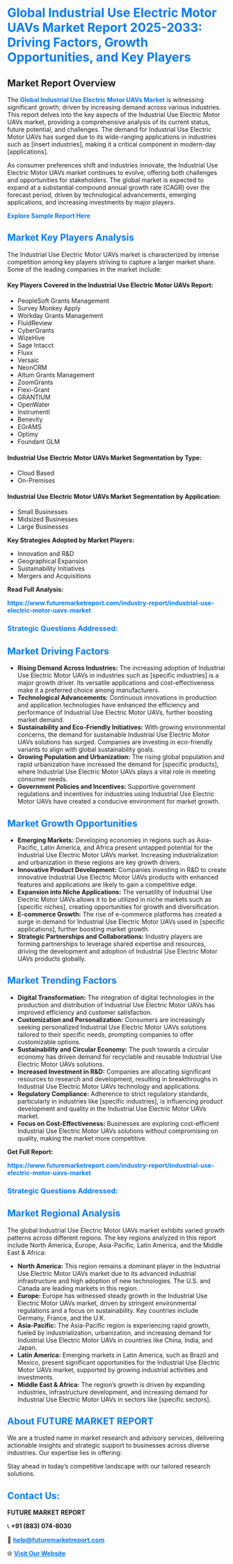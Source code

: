 <h1 style="color: #007BFF;">Global Industrial Use Electric Motor UAVs Market Report 2025-2033: Driving Factors, Growth Opportunities, and Key Players</h1>

<section id="overview">
<h2>Market Report Overview</h2>
<p>The <a href="https://www.futuremarketreport.com/industry-report/industrial-use-electric-motor-uavs-market" style="color: #007BFF; text-decoration: none;"><strong>Global Industrial Use Electric Motor UAVs Market</strong></a> is witnessing significant growth, driven by increasing demand across various industries. This report delves into the key aspects of the Industrial Use Electric Motor UAVs market, providing a comprehensive analysis of its current status, future potential, and challenges. The demand for Industrial Use Electric Motor UAVs has surged due to its wide-ranging applications in industries such as [insert industries], making it a critical component in modern-day [applications].</p>
<p>As consumer preferences shift and industries innovate, the Industrial Use Electric Motor UAVs market continues to evolve, offering both challenges and opportunities for stakeholders. The global market is expected to expand at a substantial compound annual growth rate (CAGR) over the forecast period, driven by technological advancements, emerging applications, and increasing investments by major players.</p>
</section>

<section id="overview">
<p><a href="https://www.futuremarketreport.com/request-sample/reportId=35571" style="color: #007BFF; text-decoration: none;"><strong>Explore Sample Report Here</strong></a></p>
</section>

<section id="key-players">
<h2 style="color: #007BFF;">Market Key Players Analysis</h2>
<p>The Industrial Use Electric Motor UAVs market is characterized by intense competition among key players striving to capture a larger market share. Some of the leading companies in the market include:</p>
<h4>Key Players Covered in the Industrial Use Electric Motor UAVs Report:</h4>
<ul><li>PeopleSoft Grants Management</li><li>Survey Monkey Apply</li><li>Workday Grants Management</li><li>FluidReview</li><li>CyberGrants</li><li>WizeHive</li><li>Sage Intacct</li><li>Fluxx</li><li>Versaic</li><li>NeonCRM</li><li>Altum Grants Management</li><li>ZoomGrants</li><li>Flexi-Grant</li><li>GRANTIUM</li><li>OpenWater</li><li>Instrumentl</li><li>Benevity</li><li>EGrAMS</li><li>Optimy</li><li>Foundant GLM</li></ul>
<h4>Industrial Use Electric Motor UAVs Market Segmentation by Type:</h4>
<ul><li>Cloud Based</li><li>On-Premises</li></ul>

<h4>Industrial Use Electric Motor UAVs Market Segmentation by Application:</h4>
<ul><li>Small Businesses</li><li>Midsized Businesses</li><li>Large Businesses</li></ul>
<p><strong>Key Strategies Adopted by Market Players:</strong></p>
<ul>
<li>Innovation and R&D</li>
<li>Geographical Expansion</li>
<li>Sustainability Initiatives</li>
<li>Mergers and Acquisitions</li>
</ul>
</section>

<section>
<p><strong>Read Full Analysis: </strong></p><a href="https://www.futuremarketreport.com/industry-report/industrial-use-electric-motor-uavs-market" style="color: #007BFF; text-decoration: none;"><strong>https://www.futuremarketreport.com/industry-report/industrial-use-electric-motor-uavs-market</strong></a>
<h3 style="color: #007BFF;">Strategic Questions Addressed:</h3>
</section>

<section id="driving-factors">
<h2 style="color: #007BFF;">Market Driving Factors</h2>
<ul>
<li><strong>Rising Demand Across Industries:</strong> The increasing adoption of Industrial Use Electric Motor UAVs in industries such as [specific industries] is a major growth driver. Its versatile applications and cost-effectiveness make it a preferred choice among manufacturers.</li>
<li><strong>Technological Advancements:</strong> Continuous innovations in production and application technologies have enhanced the efficiency and performance of Industrial Use Electric Motor UAVs, further boosting market demand.</li>
<li><strong>Sustainability and Eco-Friendly Initiatives:</strong> With growing environmental concerns, the demand for sustainable Industrial Use Electric Motor UAVs solutions has surged. Companies are investing in eco-friendly variants to align with global sustainability goals.</li>
<li><strong>Growing Population and Urbanization:</strong> The rising global population and rapid urbanization have increased the demand for [specific products], where Industrial Use Electric Motor UAVs plays a vital role in meeting consumer needs.</li>
<li><strong>Government Policies and Incentives:</strong> Supportive government regulations and incentives for industries using Industrial Use Electric Motor UAVs have created a conducive environment for market growth.</li>
</ul>
</section>

<section id="growth-opportunities">
<h2 style="color: #007BFF;">Market Growth Opportunities</h2>
<ul>
<li><strong>Emerging Markets:</strong> Developing economies in regions such as Asia-Pacific, Latin America, and Africa present untapped potential for the Industrial Use Electric Motor UAVs market. Increasing industrialization and urbanization in these regions are key growth drivers.</li>
<li><strong>Innovative Product Development:</strong> Companies investing in R&D to create innovative Industrial Use Electric Motor UAVs products with enhanced features and applications are likely to gain a competitive edge.</li>
<li><strong>Expansion into Niche Applications:</strong> The versatility of Industrial Use Electric Motor UAVs allows it to be utilized in niche markets such as [specific niches], creating opportunities for growth and diversification.</li>
<li><strong>E-commerce Growth:</strong> The rise of e-commerce platforms has created a surge in demand for Industrial Use Electric Motor UAVs used in [specific applications], further boosting market growth.</li>
<li><strong>Strategic Partnerships and Collaborations:</strong> Industry players are forming partnerships to leverage shared expertise and resources, driving the development and adoption of Industrial Use Electric Motor UAVs products globally.</li>
</ul>
</section>

<section id="trending-factors">
<h2 style="color: #007BFF;">Market Trending Factors</h2>
<ul>
<li><strong>Digital Transformation:</strong> The integration of digital technologies in the production and distribution of Industrial Use Electric Motor UAVs has improved efficiency and customer satisfaction.</li>
<li><strong>Customization and Personalization:</strong> Consumers are increasingly seeking personalized Industrial Use Electric Motor UAVs solutions tailored to their specific needs, prompting companies to offer customizable options.</li>
<li><strong>Sustainability and Circular Economy:</strong> The push towards a circular economy has driven demand for recyclable and reusable Industrial Use Electric Motor UAVs solutions.</li>
<li><strong>Increased Investment in R&D:</strong> Companies are allocating significant resources to research and development, resulting in breakthroughs in Industrial Use Electric Motor UAVs technology and applications.</li>
<li><strong>Regulatory Compliance:</strong> Adherence to strict regulatory standards, particularly in industries like [specific industries], is influencing product development and quality in the Industrial Use Electric Motor UAVs market.</li>
<li><strong>Focus on Cost-Effectiveness:</strong> Businesses are exploring cost-efficient Industrial Use Electric Motor UAVs solutions without compromising on quality, making the market more competitive.</li>
</ul>
</section>

<section>
<p><strong>Get Full Report: </strong></p><a href="https://www.futuremarketreport.com/industry-report/industrial-use-electric-motor-uavs-market" style="color: #007BFF; text-decoration: none;"><strong>https://www.futuremarketreport.com/industry-report/industrial-use-electric-motor-uavs-market</strong></a>
<h3 style="color: #007BFF;">Strategic Questions Addressed:</h3>
</section>


<section id="regional-analysis">
<h2 style="color: #007BFF;">Market Regional Analysis</h2>
<p>The global Industrial Use Electric Motor UAVs market exhibits varied growth patterns across different regions. The key regions analyzed in this report include North America, Europe, Asia-Pacific, Latin America, and the Middle East & Africa:</p>
<ul>
<li><strong>North America:</strong> This region remains a dominant player in the Industrial Use Electric Motor UAVs market due to its advanced industrial infrastructure and high adoption of new technologies. The U.S. and Canada are leading markets in this region.</li>
<li><strong>Europe:</strong> Europe has witnessed steady growth in the Industrial Use Electric Motor UAVs market, driven by stringent environmental regulations and a focus on sustainability. Key countries include Germany, France, and the U.K.</li>
<li><strong>Asia-Pacific:</strong> The Asia-Pacific region is experiencing rapid growth, fueled by industrialization, urbanization, and increasing demand for Industrial Use Electric Motor UAVs in countries like China, India, and Japan.</li>
<li><strong>Latin America:</strong> Emerging markets in Latin America, such as Brazil and Mexico, present significant opportunities for the Industrial Use Electric Motor UAVs market, supported by growing industrial activities and investments.</li>
<li><strong>Middle East & Africa:</strong> The region’s growth is driven by expanding industries, infrastructure development, and increasing demand for Industrial Use Electric Motor UAVs in sectors like [specific sectors].</li>
</ul>
</section>

<footer>
<h2 style="color: #007BFF;">About FUTURE MARKET REPORT</h2>
<p>We are a trusted name in market research and advisory services, delivering actionable insights and strategic support to businesses across diverse industries. Our expertise lies in offering:</p>

<p>Stay ahead in today’s competitive landscape with our tailored research solutions.</p>

<h2 style="color: #007BFF;">Contact Us:</h2>
<p><strong>FUTURE MARKET REPORT</strong></p>
<p>📞 <strong>+91 (883) 074-8030</strong></p>
<p>📧 <strong><a href="mailto:help@futuremarketreport.com" style="color: #007BFF;">help@futuremarketreport.com</a></strong></p>
<p>🌐 <strong><a href="https://www.futuremarketreport.com/" style="color: #007BFF;">Visit Our Website</a></strong></p>
</footer>